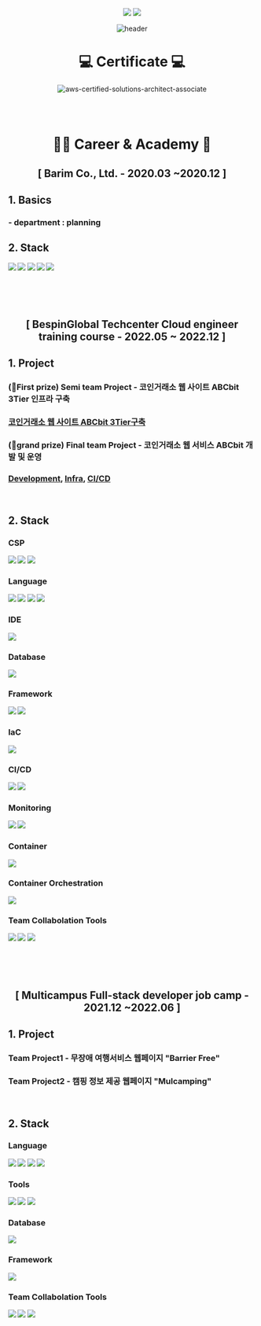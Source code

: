 <div align=center> <a href="mailto:wlgml4102@gmail.com"><img src="https://img.shields.io/badge/wlgml4102@gmail.com-EA4335?style=for-the-badge&logo=Gmail&logoColor=white"></a>
<a href="https://www.linkedin.com/in/jihee-seo-790aa7261/"><img src="https://img.shields.io/badge/Jihee Seo-0A66C2?style=for-the-badge&logo=LinkedIn&logoColor=white"></a> 

![header](https://capsule-render.vercel.app/api?type=waving&color=FFBC00&height=250&section=header&text=Jihee%20Seo&fontSize=90&animation=fadeIn&fontAlignY=38&desc=%20&descAlignY=62&descAlign=62) </div>

<div align=center> <h1> 💻 Certificate 💻 </h1>
 
![aws-certified-solutions-architect-associate](https://user-images.githubusercontent.com/84059211/212036187-303094f4-f8b1-4ae9-a7c4-90bf11a6fdef.png) </div>
</br></br>

<div align=center><h1> 🏃‍♀️ Career & Academy 🏃 </h1></div> 

<div align=center> <h2>[ Barim Co., Ltd. - 2020.03 ~2020.12 ]<b/></div>

## 1. Basics
### - department : planning 

## 2. Stack
<img src="https://img.shields.io/badge/Adobe Illustrator-FF9A00?style=for-the-badge&logo=Adobe Illustrator&logoColor=white"> <img src="https://img.shields.io/badge/Adobe Photoshop-31A8FF?style=for-the-badge&logo=Adobe Photoshop&logoColor=white"> <img src="https://img.shields.io/badge/Adobe Premiere Pro-9999FF?style=for-the-badge&logo=Adobe Premiere Pro&logoColor=white" > <img src="https://img.shields.io/badge/Adobe After Effects-9999FF?style=for-the-badge&logo=Adobe After Effects&logoColor=white"> <img src="https://img.shields.io/badge/Microsoft Office-D83B01?style=for-the-badge&logo=Microsoft Office&logoColor=white">

 </br></br></br>

<div align=center> <h2>[ BespinGlobal Techcenter Cloud engineer training course - 2022.05 ~ 2022.12 ]</h2> </div>

## 1. Project
### (🥇First prize) Semi team Project - 코인거래소 웹 사이트 ABCbit 3Tier 인프라 구축
### <b><a href="https://github.com/bbyu2/ABCbit">코인거래소 웹 사이트 ABCbit 3Tier구축</a></b>

### (🥈grand prize) Final team Project - 코인거래소 웹 서비스 ABCbit 개발 및 운영
### <b><a href="https://github.com/bbyu2/BTC_edu_final">Development</a></b>, <b><a href="https://github.com/Godbro0/BTC_edu_final_terraform">Infra</a></b>, <b><a href="https://github.com/Godbro0/final_CICD">CI/CD</a></b>
</br>

## 2. Stack
### CSP
<img src="https://img.shields.io/badge/Amazon AWS-232F3E?style=for-the-badge&logo=Amazon AWS&logoColor=white"> <img src="https://img.shields.io/badge/Microsoft Azure-0078D4?style=for-the-badge&logo=Microsoft Azure&logoColor=white"> <img src="https://img.shields.io/badge/NAVER CLOUD PLATFORM-03C75A?style=for-the-badge&logo=Naver&logoColor=white">

### Language
<img src="https://img.shields.io/badge/HTML5-E34F26?style=for-the-badge&logo=HTML5&logoColor=white"> <img src="https://img.shields.io/badge/CSS3-1572B6?style=for-the-badge&logo=CSS3&logoColor=white"> <img src="https://img.shields.io/badge/JavaScript-F7DF1E?style=for-the-badge&logo=JavaScript&logoColor=white"> <img src="https://img.shields.io/badge/Python-3776AB?style=for-the-badge&logo=Python&logoColor=white">

### IDE
<img src="https://img.shields.io/badge/PyCharm-000000?style=for-the-badge&logo=PyCharm&logoColor=white">

### Database
<img src="https://img.shields.io/badge/mysql-4479A1?style=for-the-badge&logo=mysql&logoColor=white">

### Framework
 <img src="https://img.shields.io/badge/Django-092E20?style=for-the-badge&logo=Django&logoColor=white"> <img src="https://img.shields.io/badge/Bootstrap-7952B3?style=for-the-badge&logo=Bootstrap&logoColor=white">

### IaC
<img src="https://img.shields.io/badge/Terraform-7B42BC?style=for-the-badge&logo=Terraform&logoColor=white">

### CI/CD
<img src="https://img.shields.io/badge/Jenkins-D24939?style=for-the-badge&logo=Jenkins&logoColor=white"> <img src="https://img.shields.io/badge/ArgoCD-EF7B4D?style=for-the-badge&logo=Argo&logoColor=white">

### Monitoring
<img src="https://img.shields.io/badge/Prometheus-E6522C?style=for-the-badge&logo=Prometheus&logoColor=white"> <img src="https://img.shields.io/badge/Grafana-F46800?style=for-the-badge&logo=Grafana&logoColor=white">

### Container
<img src="https://img.shields.io/badge/Docker-2496ED?style=for-the-badge&logo=Docker&logoColor=white">

### Container Orchestration
<img src="https://img.shields.io/badge/Kubernetes-326CE5?style=for-the-badge&logo=Kubernetes&logoColor=white">

### Team Collabolation Tools
<img src="https://img.shields.io/badge/Git-F05032?style=for-the-badge&logo=Git&logoColor=white"> <img src="https://img.shields.io/badge/Notion-000000?style=for-the-badge&logo=Notion&logoColor=white"> <img src="https://img.shields.io/badge/Slack-4A154B?style=for-the-badge&logo=Slack&logoColor=white">

</br></br></br>

<div align=center> <h2> [ Multicampus Full-stack developer job camp - 2021.12 ~2022.06 ]</h2> </div>

## 1. Project
### Team Project1 - 무장애 여행서비스 웹페이지 "Barrier Free"

### Team Project2 - 캠핑 정보 제공 웹페이지 "Mulcamping"
</br>

## 2. Stack
### Language
<img src="https://img.shields.io/badge/HTML5-E34F26?style=for-the-badge&logo=HTML5&logoColor=white"> <img src="https://img.shields.io/badge/CSS3-1572B6?style=for-the-badge&logo=CSS3&logoColor=white"> <img src="https://img.shields.io/badge/JavaScript-F7DF1E?style=for-the-badge&logo=JavaScript&logoColor=white"> <img src="https://img.shields.io/badge/JAVA-6DB33F?style=for-the-badge&logo=java&logoColor=white"> 

### Tools
<img src="https://img.shields.io/badge/Visual Studio Code-007ACC?style=for-the-badge&logo=Visual Studio Code&logoColor=white"> <img src="https://img.shields.io/badge/Eclipse IDE-2C2255?style=for-the-badge&logo=Eclipse IDE&logoColor=white"> <img src="https://img.shields.io/badge/mysql workbench-4479A1?style=for-the-badge&logo=mysql&logoColor=white">

### Database
<img src="https://img.shields.io/badge/mysql-4479A1?style=for-the-badge&logo=mysql&logoColor=white">

### Framework
<img src="https://img.shields.io/badge/Spring Boot-6DB33F?style=for-the-badge&logo=Spring Boot&logoColor=white">


### Team Collabolation Tools
<img src="https://img.shields.io/badge/Git-F05032?style=for-the-badge&logo=Git&logoColor=white"> <img src="https://img.shields.io/badge/Trello-0052CC?style=for-the-badge&logo=Trello&logoColor=white"> <img src="https://img.shields.io/badge/Slack-4A154B?style=for-the-badge&logo=Slack&logoColor=white">
